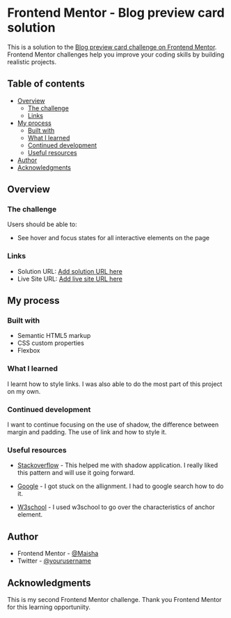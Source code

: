 # Frontend Mentor - Blog preview card solution

This is a solution to the [Blog preview card challenge on Frontend Mentor](https://www.frontendmentor.io/challenges/blog-preview-card-ckPaj01IcS). Frontend Mentor challenges help you improve your coding skills by building realistic projects.

## Table of contents

- [Overview](#overview)
  - [The challenge](#the-challenge)
  - [Links](#links)
- [My process](#my-process)
  - [Built with](#built-with)
  - [What I learned](#what-i-learned)
  - [Continued development](#continued-development)
  - [Useful resources](#useful-resources)
- [Author](#author)
- [Acknowledgments](#acknowledgments)

## Overview

### The challenge

Users should be able to:

- See hover and focus states for all interactive elements on the page

### Links

- Solution URL: [Add solution URL here](https://your-solution-url.com)
- Live Site URL: [Add live site URL here](https://your-live-site-url.com)

## My process

### Built with

- Semantic HTML5 markup
- CSS custom properties
- Flexbox

### What I learned

I learnt how to style links. I was also able to do the most part of this project on my own.

### Continued development

I want to continue focusing on the use of shadow, the difference between margin and padding.
The use of link and how to style it.

### Useful resources

- [Stackoverflow](https://www.stackoverflow.com) - This helped me with shadow application. I really liked this pattern and will use it going forward.
- [Google](https://www.google.com) - I got stuck on the allignment. I had to google search how to do it.

- [W3school](https://www.e3school.com) - I used w3school to go over the characteristics of anchor element.

## Author

- Frontend Mentor - [@Maisha](https://www.frontendmentor.io/profile/Maisha-dev)
- Twitter - [@yourusername](https://https://x.com/hamza_aisha_)

## Acknowledgments

This is my second Frontend Mentor challenge.
Thank you Frontend Mentor for this learning opportuniity.
